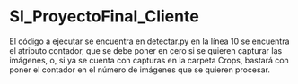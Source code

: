 # SI_ProyectoFinal_Cliente

El código a ejecutar se encuentra en detectar.py
en la línea 10 se encuentra el atributo contador,
que se debe poner en cero si se quieren capturar las imágenes,
o, si ya se cuenta con capturas en la carpeta Crops,
bastará con poner el contador en el número de imágenes que se quieren procesar.

